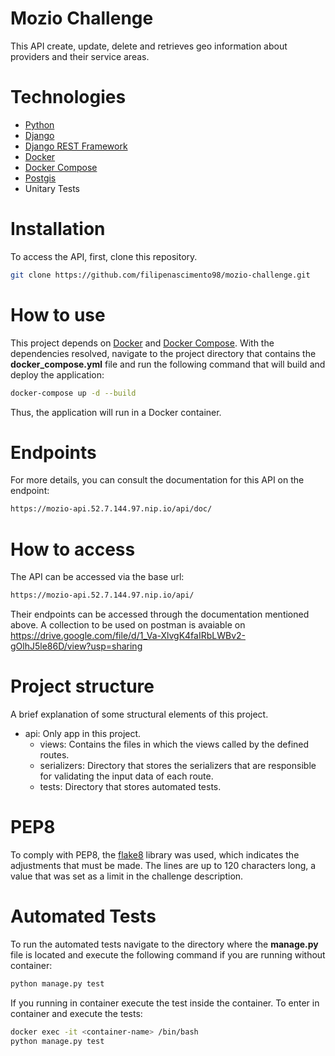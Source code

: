 # Mozio Challenge

This API create, update, delete and retrieves geo information about providers and their service areas.

# Technologies
- [Python](https://www.python.org/)
- [Django](https://www.djangoproject.com/)
- [Django REST Framework](https://www.django-rest-framework.org/)
- [Docker](https://www.docker.com/)
- [Docker Compose](https://docs.docker.com/compose/)
- [Postgis](https://postgis.net)
- Unitary Tests

# Installation

To access the API, first, clone this repository.
```bash
git clone https://github.com/filipenascimento98/mozio-challenge.git
```

# How to use
This project depends on [Docker](https://www.docker.com/) and [Docker Compose](https://docs.docker.com/compose/). With the dependencies resolved, navigate to the project directory that contains the __docker_compose.yml__ file and run the following command that will build and deploy the application:
```bash
docker-compose up -d --build
```
Thus, the application will run in a Docker container.

# Endpoints
For more details, you can consult the documentation for this API on the endpoint:
```bash
https://mozio-api.52.7.144.97.nip.io/api/doc/
```

# How to access
The API can be accessed via the base url:
```bash
https://mozio-api.52.7.144.97.nip.io/api/
```
Their endpoints can be accessed through the documentation mentioned above. A collection to be used on postman is avaiable on https://drive.google.com/file/d/1_Va-XlvgK4faIRbLWBv2-gOlhJ5le86D/view?usp=sharing

# Project structure
A brief explanation of some structural elements of this project.
* api: Only app in this project.
    * views: Contains the files in which the views called by the defined routes.
    * serializers: Directory that stores the serializers that are responsible for validating the input data of each route.
    * tests: Directory that stores automated tests.

# PEP8
To comply with PEP8, the [flake8](https://flake8.pycqa.org/en/latest/#) library was used, which indicates the adjustments that must be made. The lines are up to 120 characters long, a value that was set as a limit in the challenge description.

# Automated Tests
To run the automated tests navigate to the directory where the __manage.py__ file is located and execute the following command if you are running without container:
```bash
python manage.py test
```
If you running in container execute the test inside the container. To enter in container and execute the tests:
```bash
docker exec -it <container-name> /bin/bash
python manage.py test
```